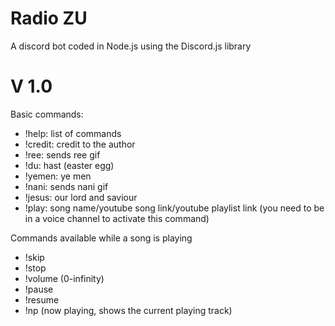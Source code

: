 # Radio ZU 
A discord bot coded in Node.js using the Discord.js library

# V 1.0
Basic commands:
  - !help: list of commands
  - !credit: credit to the author
  - !ree: sends ree gif
  - !du: hast (easter egg)
  - !yemen: ye men
  - !nani: sends nani gif
  - !jesus: our lord and saviour
  - !play: song name/youtube song link/youtube playlist link (you need to be in a voice channel to activate this command)

Commands available while a song is playing
  - !skip
  - !stop
  - !volume (0-infinity)
  - !pause
  - !resume
  - !np (now playing, shows the current playing track)
